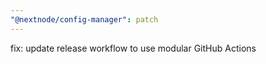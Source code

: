```yaml
---
"@nextnode/config-manager": patch
---
```


fix: update release workflow to use modular GitHub Actions